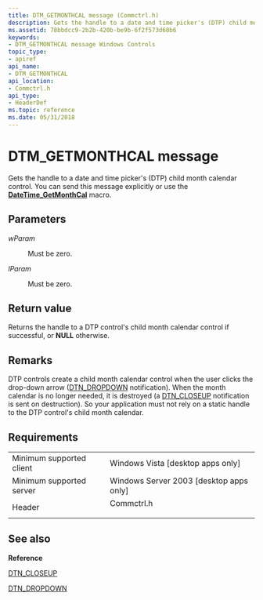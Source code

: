 ```yaml
---
title: DTM_GETMONTHCAL message (Commctrl.h)
description: Gets the handle to a date and time picker's (DTP) child month calendar control. You can send this message explicitly or use the DateTime\_GetMonthCal macro.
ms.assetid: 78bbdcc9-2b2b-420b-be9b-6f2f573d60b6
keywords:
- DTM_GETMONTHCAL message Windows Controls
topic_type:
- apiref
api_name:
- DTM_GETMONTHCAL
api_location:
- Commctrl.h
api_type:
- HeaderDef
ms.topic: reference
ms.date: 05/31/2018
---
```


# DTM\_GETMONTHCAL message

Gets the handle to a date and time picker's (DTP) child month calendar control. You can send this message explicitly or use the [**DateTime\_GetMonthCal**](/windows/desktop/api/Commctrl/nf-commctrl-datetime_getmonthcal) macro.

## Parameters

<dl> <dt>

*wParam* 
</dt> <dd>Must be zero.</dd> <dt>

*lParam* 
</dt> <dd>Must be zero.</dd> </dl>

## Return value

Returns the handle to a DTP control's child month calendar control if successful, or **NULL** otherwise.

## Remarks

DTP controls create a child month calendar control when the user clicks the drop-down arrow ([DTN\_DROPDOWN](dtn-dropdown.md) notification). When the month calendar is no longer needed, it is destroyed (a [DTN\_CLOSEUP](dtn-closeup.md) notification is sent on destruction). So your application must not rely on a static handle to the DTP control's child month calendar.

## Requirements



|                                     |                                                                                       |
|-------------------------------------|---------------------------------------------------------------------------------------|
| Minimum supported client<br/> | Windows Vista \[desktop apps only\]<br/>                                        |
| Minimum supported server<br/> | Windows Server 2003 \[desktop apps only\]<br/>                                  |
| Header<br/>                   | <dl> <dt>Commctrl.h</dt> </dl> |



## See also

<dl> <dt>

**Reference**
</dt> <dt>

[DTN\_CLOSEUP](dtn-closeup.md)
</dt> <dt>

[DTN\_DROPDOWN](dtn-dropdown.md)
</dt> </dl>

 

 





